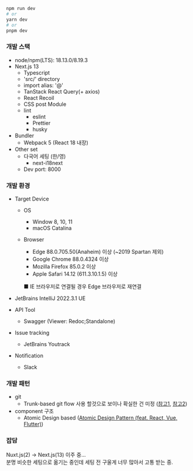 ```bash
npm run dev
# or
yarn dev
# or
pnpm dev
```


### 개발 스택
- node/npm(LTS): 18.13.0/8.19.3
- Next.js 13
    - Typescript
    - 'src/' directory
    - import alias: '@'
    - TanStack React Query(+ axios)
    - React Recoil
    - CSS post Module
    - lint
        - eslint
        - Prettier
        - husky
- Bundler
    - Webpack 5 (React 18 내장)
- Other set
    - 다국어 세팅 (한/영)
        - next-i18next
    - Dev port: 8000

### 개발 환경
- Target Device
    - OS
        - Window 8, 10, 11
        - macOS Catalina
    - Browser
        - Edge 88.0.705.50(Anaheim) 이상 (~2019 Spartan 제외)
        - Google Chrome 88.0.4324 이상
        - Mozilla Firefox 85.0.2 이상
        - Apple Safari 14.12 (611.3.10.1.5) 이상

      ■ IE 브라우저로 연결될 경우 Edge 브라우저로 재연결

- JetBrains IntelliJ 2022.3.1 UE
- API Tool
    - Swagger (Viewer: Redoc;Standalone)
- Issue tracking
    - JetBrains Youtrack
- Notification
    - Slack

### 개발 패턴
- git
    - Trunk-based git flow 사용 할것으로 보이나 확실한 건 미정 ([참고1](https://tech.mfort.co.kr/blog/2022-08-05-trunk-based-development/), [참고2](https://www.youtube.com/watch?v=EV3FZ3cWBp8))
- component 구조
    - Atomic Design based
      ([Atomic Design Pattern (feat. React, Vue, Flutter)](https://bgradecoding.tistory.com/18))

### 잡담
Nuxt.js(2) -> Next.js(13) 이주 중...<br>
분명 비슷한 세팅으로 옮기는 중인데 세팅 전 구울게 너무 많아서 고통 받는 중.